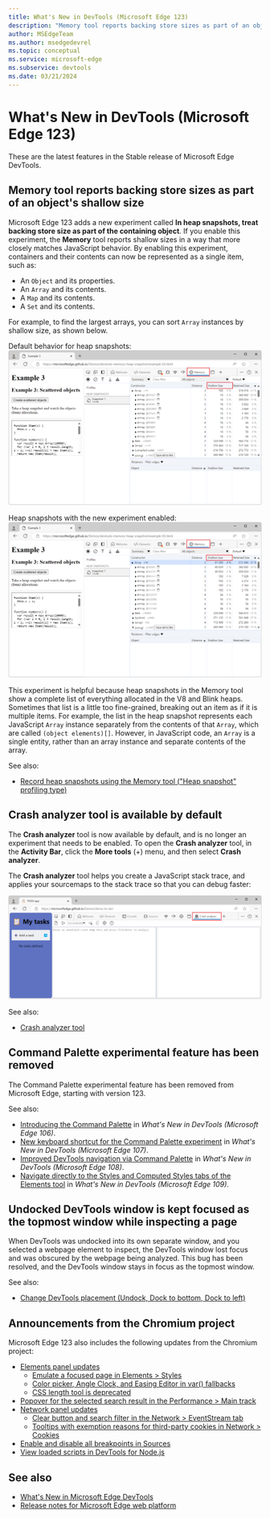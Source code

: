 ```yaml
---
title: What's New in DevTools (Microsoft Edge 123)
description: "Memory tool reports backing store sizes as part of an object's shallow size. Crash analyzer tool is available by default. Command Palette experimental feature has been removed. Undocked DevTools window is kept focused as the topmost window while inspecting a page. And more."
author: MSEdgeTeam
ms.author: msedgedevrel
ms.topic: conceptual
ms.service: microsoft-edge
ms.subservice: devtools
ms.date: 03/21/2024
---
```

# What's New in DevTools (Microsoft Edge 123)

These are the latest features in the Stable release of Microsoft Edge DevTools.


<!-- ------------------------------ 
todo video
#### Video: What's new in DevTools 115-125

[![Thumbnail image for video "What's new in DevTools 115-125"](./devtools-123-images/devtools-whatsnew-115-125.png)]
-->


<!-- ====================================================================== -->
## Memory tool reports backing store sizes as part of an object's shallow size

<!-- Subtitle: New experiment is available to make Shallow Size column in the Memory tool more helpful. -->

Microsoft Edge 123 adds a new experiment called **In heap snapshots, treat backing store size as part of the containing object**.  If you enable this experiment, the **Memory** tool reports shallow sizes in a way that more closely matches JavaScript behavior.  By enabling this experiment, containers and their contents can now be represented as a single item, such as:
* An `Object` and its properties.
* An `Array` and its contents.
* A `Map` and its contents.
* A `Set` and its contents.

For example, to find the largest arrays, you can sort `Array`​ instances by shallow size, as shown below.

Default behavior for heap snapshots:
![Heap snapshot default behavior](./devtools-123-images/heap-snapshot-default.png)

Heap snapshots with the new experiment enabled:
![Heap snapshot with experiment enabled](./devtools-123-images/heap-snapshot-with-experiment.png)

This experiment is helpful because heap snapshots in the Memory tool show a complete list of everything allocated in the V8 and Blink heaps.  Sometimes that list is a little too fine-grained, breaking out an item as if it is multiple items.  For example, the list in the heap snapshot represents each JavaScript `Array` instance separately from the contents of that `Array`, which are called `(object elements)[]`. However, in JavaScript code, an `Array` is a single entity, rather than an array instance and separate contents of the array.

See also:
* [Record heap snapshots using the Memory tool ("Heap snapshot" profiling type)](../../../memory-problems/heap-snapshots.md)


<!-- ====================================================================== -->
## Crash analyzer tool is available by default

<!-- Subtitle: The Crash analyzer tool has been moved out of DevTools Experiments and is available in More Tools on the Activity Bar. -->

The **Crash analyzer** tool is now available by default, and is no longer an experiment that needs to be enabled.  To open the **Crash analyzer** tool, in the **Activity Bar**, click the **More tools** (+) menu, and then select **Crash analyzer**.

The **Crash analyzer** tool helps you create a JavaScript stack trace, and applies your sourcemaps to the stack trace so that you can debug faster:

![The Crash analyzer tool](./devtools-123-images/crash-analyzer-tool.png)

See also:
* [Crash analyzer tool](../../../crash-analyzer/index.md)


<!-- ====================================================================== -->
## Command Palette experimental feature has been removed

<!-- Subtitle: The Command Palette experiment has been removed. -->

The Command Palette experimental feature has been removed from Microsoft Edge, starting with version 123.

See also:
* [Introducing the Command Palette](../../2022/09/devtools-106.md#introducing-the-command-palette) in _What's New in DevTools (Microsoft Edge 106)_.
* [New keyboard shortcut for the Command Palette experiment](../../2022/10/devtools-107.md#new-keyboard-shortcut-for-the-command-palette-experiment) in _What's New in DevTools (Microsoft Edge 107)_.
* [Improved DevTools navigation via Command Palette](../../2022/12/devtools-108.md#improved-devtools-navigation-via-command-palette) in _What's New in DevTools (Microsoft Edge 108)_.
* [Navigate directly to the Styles and Computed Styles tabs of the Elements tool](../../2023/01/devtools-109.md#navigate-directly-to-the-styles-and-computed-styles-tabs-of-the-elements-tool) in _What's New in DevTools (Microsoft Edge 109)_.


<!-- ====================================================================== -->
## Undocked DevTools window is kept focused as the topmost window while inspecting a page

<!-- Subtitle: In recent versions of Microsoft Edge, the undocked DevTools window lost focus while you're inspecting a webpage. The DevTools window now stays in focus as the topmost window. -->

When DevTools was undocked into its own separate window, and you selected a webpage element to inspect, the DevTools window lost focus and was obscured by the webpage being analyzed.  This bug has been resolved, and the DevTools window stays in focus as the topmost window.

See also:
* [Change DevTools placement (Undock, Dock to bottom, Dock to left)](../../../customize/placement.md)


<!-- ====================================================================== -->
## Announcements from the Chromium project

Microsoft Edge 123 also includes the following updates from the Chromium project:

* [Elements panel updates](https://developer.chrome.com/blog/new-in-devtools-123#elements)
   * [Emulate a focused page in Elements > Styles](https://developer.chrome.com/blog/new-in-devtools-123#focused-page)
   * [Color picker, Angle Clock, and Easing Editor in var() fallbacks](https://developer.chrome.com/blog/new-in-devtools-123#var-fallbacks)
   * [CSS length tool is deprecated](https://developer.chrome.com/blog/new-in-devtools-123#css-length)
* [Popover for the selected search result in the Performance > Main track](https://developer.chrome.com/blog/new-in-devtools-123#perf-popover)
* [Network panel updates](https://developer.chrome.com/blog/new-in-devtools-123#network)
   * [Clear button and search filter in the Network > EventStream tab](https://developer.chrome.com/blog/new-in-devtools-123#event-stream)
   * [Tooltips with exemption reasons for third-party cookies in Network > Cookies](https://developer.chrome.com/blog/new-in-devtools-123#3pc-exemption)
* [Enable and disable all breakpoints in Sources](https://developer.chrome.com/blog/new-in-devtools-123#breakpoints)
* [View loaded scripts in DevTools for Node.js](https://developer.chrome.com/blog/new-in-devtools-123#node-nav-tree)


<!-- ====================================================================== -->
<!-- uncomment if content is copied from developer.chrome.com to this page -->

<!-- > [!NOTE]
> Portions of this page are modifications based on work created and [shared by Google](https://developers.google.com/terms/site-policies) and used according to terms described in the [Creative Commons Attribution 4.0 International License](https://creativecommons.org/licenses/by/4.0).
> The original page for announcements from the Chromium project is [What's New in DevTools (Chrome 123)](https://developer.chrome.com/blog/new-in-devtools-123) and is authored by Sofia Emelianova. -->


<!-- ====================================================================== -->
<!-- uncomment if content is copied from developer.chrome.com to this page -->

<!-- [![Creative Commons License](../../../../media/cc-logo/88x31.png)](https://creativecommons.org/licenses/by/4.0)
This work is licensed under a [Creative Commons Attribution 4.0 International License](https://creativecommons.org/licenses/by/4.0). -->


<!-- ====================================================================== -->
## See also

* [What's New in Microsoft Edge DevTools](../../whats-new.md)
* [Release notes for Microsoft Edge web platform](../../../../web-platform/release-notes/index.md)

